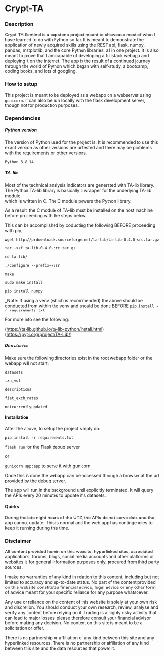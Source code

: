 # Crypt-TA

### Description

Crypt-TA Sentinel is a capstone project meant to showcase most of what I have learned to do with Python so far. It is meant to demonstrate the application of newly acquired skills using the REST api, flask, numpy, pandas, matplotlib, and the core Python libraries, all in one project. It is also meant to prove that I am capable of developing a fullstack webapp and deploying it on the internet. The app is the result of a continued journey through the world of Python which 
began with self-study, a bootcamp, coding books, and lots of googling.

### How to setup

This project is meant to be deployed as a webapp on a webserver using `gunicorn`.
It can also be run locally with the flask development server, though not for
production purposes. 

### Dependencies

##### Python version

The version of Python used for the project is. It is recommended to use this
exact version as other versions are untested and there may be problems with the
requirements on other versions.

`Python 3.8.14`


##### TA-lib

Most of the technical analysis indicators are generated with TA-lib library.
The Python TA-lib library is basically a wrapper for the underlying TA-lib module  
which is written in C. The C module powers the Python library.

As a result, the C module of TA-lib must be installed on the host machine before
proceeding with the steps below. 

This can be accomplished by coducting the following BEFORE proceeding with pip;

`wget http://prdownloads.sourceforge.net/ta-lib/ta-lib-0.4.0-src.tar.gz`  

`tar -xzf ta-lib-0.4.0-src.tar.gz`  

`cd ta-lib/`  

`./configure --prefix=/usr`  

`make`  

`sudo make install`  

`pip install numpy`
  
_Note: If using a venv (which is recommended) the above should be conducted from
within the venv and should be done BEFORE `pip install -r requirements.txt`  
  
  
For more info see the following:  
  
(https://ta-lib.github.io/ta-lib-python/install.html)  
(https://pypi.org/project/TA-Lib/)

##### Directories

Make sure the following directories exist in the root webapp folder
or the webapp will not start;

`datasets`

`txn_vol`

`descriptions`

`fiat_exch_rates`

`notcurrentlyupdated`


#### Installation 

After the above, to setup the project simply do:

`pip install -r requirements.txt`

`flask run` for the Flask debug server

or

`gunicorn app:app` to serve it with gunicorn


Once this is done the webapp can be accessed through a browser at the url
provided by the debug server.

The app will run in the background until explicitly terminated. 
It will query the APIs every 20 minutes to update it's datasets.

#### Quirks  

During the late night hours of the UTZ, the APIs do not serve data and the app 
cannot update. This is normal and the web app has contingencies to keep it 
running during this time.  

### Disclaimer

All content provided herein on this website, hyperlinked sites, associated applications,
forums, blogs, social media accounts and other platforms or websites is for general information purposes only, procured from third party sources. 

I make no warranties of any kind in relation to this content, including but not limited to accuracy and up-to-date status. No part of the content provided on this website constitutes financial advice, legal advice or any other form of advice meant for your specific reliance for any purpose whatsoever.

Any use or reliance on the content of this website is solely at your own risk and discretion.
You should conduct your own research, review, analyse and verify any content before relying on it. Trading is a highly risky activity that can lead to major losses, please therefore consult your financial advisor before making any decision. No content on this site is meant to be a solicitation or offer. 

There is no partnership or affiliation of any kind between this site and any hyperlinked resources. There is no partnership or affiliation of any kind between this site and the data resources that power it.


